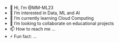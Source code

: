- 👋 Hi, I’m @MM-ML23
- 👀 I’m interested in Data, ML and AI
- 🌱 I’m currently learning Cloud Computing
- 💞️ I’m looking to collaborate on educational projects
- 📫 How to reach me ...
- ⚡ Fun fact: ...

<!---
MM-ML23/MM-ML23 is a ✨ special ✨ repository because its `README.md` (this file) appears on your GitHub profile.
You can click the Preview link to take a look at your changes.
--->

